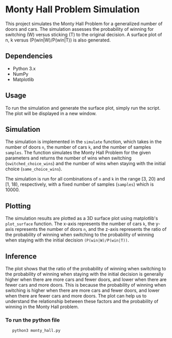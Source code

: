 # Monty Hall Problem Simulation

This project simulates the Monty Hall Problem for a generalized number of doors and cars. The simulation assesses the probability of winning for switching (W) versus sticking (T) to the original decision. A surface plot of n, k versus (P(win|W)/P(win|T)) is also generated.

## Dependencies

* Python 3.x
* NumPy
* Matplotlib

## Usage

To run the simulation and generate the surface plot, simply run the script. The plot will be displayed in a new window.

## Simulation

The simulation is implemented in the `simulate` function, which takes in the number of doors `n`, the number of cars `k`, and the number of samples `samples`. The function simulates the Monty Hall Problem for the given parameters and returns the number of wins when switching (`switched_choice_wins`) and the number of wins when staying with the initial choice (`same_choice_wins`).

The simulation is run for all combinations of `n` and `k` in the range [3, 20) and [1, 18), respectively, with a fixed number of samples (`samples`) which is 10000.

## Plotting

The simulation results are plotted as a 3D surface plot using matplotlib's `plot_surface` function. The x-axis represents the number of cars `k`, the y-axis represents the number of doors `n`, and the z-axis represents the ratio of the probability of winning when switching to the probability of winning when staying with the initial decision `(P(win|W)/P(win|T))`.

## Inference

The plot shows that the ratio of the probability of winning when switching to the probability of winning when staying with the initial decision is generally higher when there are more cars and fewer doors, and lower when there are fewer cars and more doors. This is because the probability of winning when switching is higher when there are more cars and fewer doors, and lower when there are fewer cars and more doors. The plot can help us to understand the relationship between these factors and the probability of winning in the Monty Hall problem.

### To run the python file
```
   python3 monty_hall.py

```
